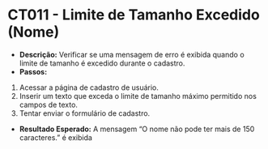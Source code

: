 # CT011 - Limite de Tamanho Excedido (Nome)

- **Descrição:** Verificar se uma mensagem de erro é exibida quando o limite de tamanho é excedido durante o cadastro.
- **Passos:**
1. Acessar a página de cadastro de usuário.
2. Inserir um texto que exceda o limite de tamanho máximo permitido nos campos de texto.
3. Tentar enviar o formulário de cadastro.
- **Resultado Esperado:** A mensagem “O nome não pode ter mais de 150 caracteres.” é exibida